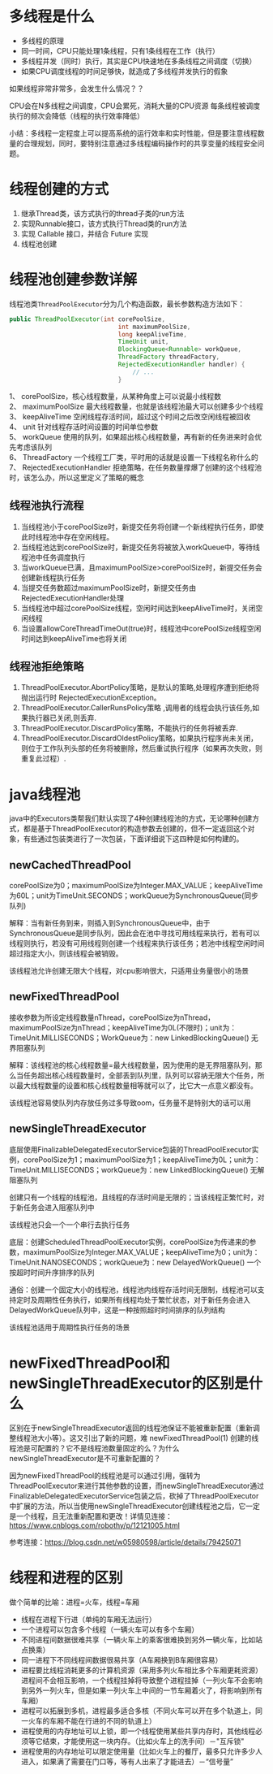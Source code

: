 # 多线程是什么
- 多线程的原理
- 同一时间，CPU只能处理1条线程，只有1条线程在工作（执行）
- 多线程并发（同时）执行，其实是CPU快速地在多条线程之间调度（切换）
- 如果CPU调度线程的时间足够快，就造成了多线程并发执行的假象

如果线程非常非常多，会发生什么情况？？

CPU会在N多线程之间调度，CPU会累死，消耗大量的CPU资源
每条线程被调度执行的频次会降低（线程的执行效率降低）

小结：多线程一定程度上可以提高系统的运行效率和实时性能，但是要注意线程数量的合理规划，同时，要特别注意通过多线程编码操作时的共享变量的线程安全问题。

# 线程创建的方式

1. 继承Thread类，该方式执行的thread子类的run方法
2. 实现Runnable接口，该方式执行Thread类的run方法
3. 实现 Callable 接口，并结合 Future 实现
4. 线程池创建

# 线程池创建参数详解

线程池类`ThreadPoolExecutor`分为几个构造函数，最长参数构造方法如下：

```java
public ThreadPoolExecutor(int corePoolSize,
                              int maximumPoolSize,
                              long keepAliveTime,
                              TimeUnit unit,
                              BlockingQueue<Runnable> workQueue,
                              ThreadFactory threadFactory,
                              RejectedExecutionHandler handler) {
                                  // ...
                              }
```

1、 corePoolSize，核心线程数量，从某种角度上可以说最小线程数  
2、 maximumPoolSize 最大线程数量，也就是该线程池最大可以创建多少个线程  
3、 keepAliveTime 空闲线程存活时间，超过这个时间之后改空闲线程被回收  
4、 unit 针对线程存活时间设置的时间单位参数  
5、 workQueue 使用的队列，如果超出核心线程数量，再有新的任务进来时会优先考虑该队列  
6、 ThreadFactory 一个线程工厂类，平时用的话就是设置一下线程名称什么的  
7、 RejectedExecutionHandler 拒绝策略，在任务数量撑爆了创建的这个线程池时，该怎么办，所以这里定义了策略的概念  

## 线程池执行流程

1. 当线程池小于corePoolSize时，新提交任务将创建一个新线程执行任务，即使此时线程池中存在空闲线程。
2. 当线程池达到corePoolSize时，新提交任务将被放入workQueue中，等待线程池中任务调度执行
3. 当workQueue已满，且maximumPoolSize>corePoolSize时，新提交任务会创建新线程执行任务
4. 当提交任务数超过maximumPoolSize时，新提交任务由RejectedExecutionHandler处理
5. 当线程池中超过corePoolSize线程，空闲时间达到keepAliveTime时，关闭空闲线程
6. 当设置allowCoreThreadTimeOut(true)时，线程池中corePoolSize线程空闲时间达到keepAliveTime也将关闭

## 线程池拒绝策略

1. ThreadPoolExecutor.AbortPolicy策略，是默认的策略,处理程序遭到拒绝将抛出运行时 RejectedExecutionException。 
2. ThreadPoolExecutor.CallerRunsPolicy策略 ,调用者的线程会执行该任务,如果执行器已关闭,则丢弃. 
3. ThreadPoolExecutor.DiscardPolicy策略，不能执行的任务将被丢弃. 
4. ThreadPoolExecutor.DiscardOldestPolicy策略，如果执行程序尚未关闭，则位于工作队列头部的任务将被删除，然后重试执行程序（如果再次失败，则重复此过程）. 

# java线程池

java中的Executors类帮我们默认实现了4种创建线程池的方式，无论哪种创建方式，都是基于ThreadPoolExecutor的构造参数去创建的，但不一定返回这个对象，有些通过包装类进行了一次包装，下面详细说下这四种是如何构建的。

## newCachedThreadPool

corePoolSize为0；maximumPoolSize为Integer.MAX_VALUE；keepAliveTime为60L；unit为TimeUnit.SECONDS；workQueue为SynchronousQueue(同步队列)

解释：当有新任务到来，则插入到SynchronousQueue中，由于SynchronousQueue是同步队列，因此会在池中寻找可用线程来执行，若有可以线程则执行，若没有可用线程则创建一个线程来执行该任务；若池中线程空闲时间超过指定大小，则该线程会被销毁。

该线程池允许创建无限大个线程，对cpu影响很大，只适用业务量很小的场景

## newFixedThreadPool

接收参数为所设定线程数量nThread，corePoolSize为nThread，maximumPoolSize为nThread；keepAliveTime为0L(不限时)；unit为：TimeUnit.MILLISECONDS；WorkQueue为：new LinkedBlockingQueue<Runnable>() 无界阻塞队列

解释：该线程池的核心线程数量=最大线程数量，因为使用的是无界阻塞队列，那么当任务超出核心线程数量时，全部丢到队列里，队列可以容纳无限大个任务，所以最大线程数量的设置和核心线程数量相等就可以了，比它大一点意义都没有。

该线程池容易使队列内存放任务过多导致oom，任务量不是特别大的话可以用

## newSingleThreadExecutor

底层使用FinalizableDelegatedExecutorService包装的ThreadPoolExecutor实例，corePoolSize为1；maximumPoolSize为1；keepAliveTime为0L；unit为：TimeUnit.MILLISECONDS；workQueue为：new LinkedBlockingQueue<Runnable>() 无解阻塞队列

创建只有一个线程的线程池，且线程的存活时间是无限的；当该线程正繁忙时，对于新任务会进入阻塞队列中

该线程池只会一个一个串行去执行任务

底层：创建ScheduledThreadPoolExecutor实例，corePoolSize为传递来的参数，maximumPoolSize为Integer.MAX_VALUE；keepAliveTime为0；unit为：TimeUnit.NANOSECONDS；workQueue为：new DelayedWorkQueue() 一个按超时时间升序排序的队列

通俗：创建一个固定大小的线程池，线程池内线程存活时间无限制，线程池可以支持定时及周期性任务执行，如果所有线程均处于繁忙状态，对于新任务会进入DelayedWorkQueue队列中，这是一种按照超时时间排序的队列结构

该线程池适用于周期性执行任务的场景

# newFixedThreadPool和newSingleThreadExecutor的区别是什么

区别在于newSingleThreadExecutor返回的线程池保证不能被重新配置（重新调整线程池大小等）。这又引出了新的问题，难 newFixedThreadPool(1) 创建的线程池是可配置的？它不是线程池数量固定的么？为什么newSingleThreadExecutor是不可重新配置的？

因为newFixedThreadPool的线程池是可以通过引用，强转为ThreadPoolExecutor来进行其他参数的设置，而newSingleThreadExecutor通过FinalizableDelegatedExecutorService包装之后，砍掉了ThreadPoolExecutor中扩展的方法，所以当使用newSingleThreadExecutor创建线程池之后，它一定是一个线程，且无法重新配置和更改！详情见连接：https://www.cnblogs.com/robothy/p/12121005.html


参考连接：https://blog.csdn.net/w05980598/article/details/79425071

# 线程和进程的区别

做个简单的比喻：进程=火车，线程=车厢

* 线程在进程下行进（单纯的车厢无法运行）
* 一个进程可以包含多个线程（一辆火车可以有多个车厢）
* 不同进程间数据很难共享（一辆火车上的乘客很难换到另外一辆火车，比如站点换乘）
* 同一进程下不同线程间数据很易共享（A车厢换到B车厢很容易）
* 进程要比线程消耗更多的计算机资源（采用多列火车相比多个车厢更耗资源）进程间不会相互影响，一个线程挂掉将导致整个进程挂掉（一列火车不会影响到另外一列火车，但是如果一列火车上中间的一节车厢着火了，将影响到所有车厢）
* 进程可以拓展到多机，进程最多适合多核（不同火车可以开在多个轨道上，同一火车的车厢不能在行进的不同的轨道上）
* 进程使用的内存地址可以上锁，即一个线程使用某些共享内存时，其他线程必须等它结束，才能使用这一块内存。（比如火车上的洗手间）－"互斥锁"
* 进程使用的内存地址可以限定使用量（比如火车上的餐厅，最多只允许多少人进入，如果满了需要在门口等，等有人出来了才能进去）－“信号量”